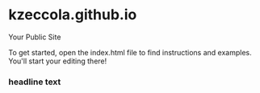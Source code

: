 kzeccola.github.io
=====================

Your Public Site

To get started, open the index.html file to find instructions and examples. You'll start your editing there!

### headline text
